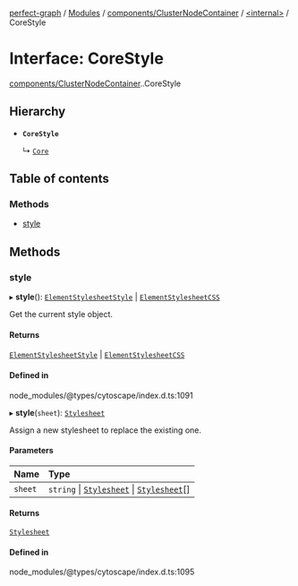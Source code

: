 [perfect-graph](../README.md) / [Modules](../modules.md) / [components/ClusterNodeContainer](../modules/components_ClusterNodeContainer.md) / [<internal\>](../modules/components_ClusterNodeContainer._internal_.md) / CoreStyle

# Interface: CoreStyle

[components/ClusterNodeContainer](../modules/components_ClusterNodeContainer.md).[<internal>](../modules/components_ClusterNodeContainer._internal_.md).CoreStyle

## Hierarchy

- **`CoreStyle`**

  ↳ [`Core`](components_ClusterNodeContainer._internal_.Core.md)

## Table of contents

### Methods

- [style](components_ClusterNodeContainer._internal_.CoreStyle.md#style)

## Methods

### style

▸ **style**(): [`ElementStylesheetStyle`](components_ClusterNodeContainer._internal_.ElementStylesheetStyle.md) \| [`ElementStylesheetCSS`](components_ClusterNodeContainer._internal_.ElementStylesheetCSS.md)

Get the current style object.

#### Returns

[`ElementStylesheetStyle`](components_ClusterNodeContainer._internal_.ElementStylesheetStyle.md) \| [`ElementStylesheetCSS`](components_ClusterNodeContainer._internal_.ElementStylesheetCSS.md)

#### Defined in

node_modules/@types/cytoscape/index.d.ts:1091

▸ **style**(`sheet`): [`Stylesheet`](../modules/components_ClusterNodeContainer._internal_.md#stylesheet)

Assign a new stylesheet to replace the existing one.

#### Parameters

| Name | Type |
| :------ | :------ |
| `sheet` | `string` \| [`Stylesheet`](../modules/components_ClusterNodeContainer._internal_.md#stylesheet) \| [`Stylesheet`](../modules/components_ClusterNodeContainer._internal_.md#stylesheet)[] |

#### Returns

[`Stylesheet`](../modules/components_ClusterNodeContainer._internal_.md#stylesheet)

#### Defined in

node_modules/@types/cytoscape/index.d.ts:1095
